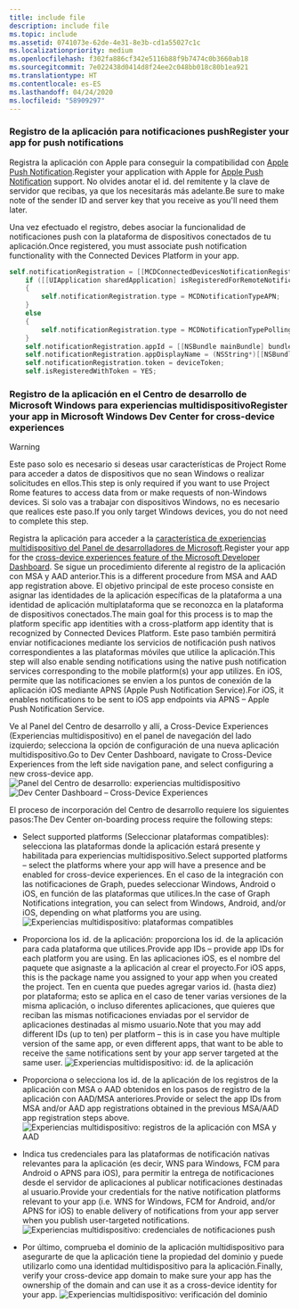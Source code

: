 ```yaml
---
title: include file
description: include file
ms.topic: include
ms.assetid: 0741073e-62de-4e31-8e3b-cd1a55027c1c
ms.localizationpriority: medium
ms.openlocfilehash: f302fa886cf342e5116b88f9b7474c0b3660ab18
ms.sourcegitcommit: 7e022438d0414d8f24ee2c048bb018c80b1ea921
ms.translationtype: HT
ms.contentlocale: es-ES
ms.lasthandoff: 04/24/2020
ms.locfileid: "58909297"
---
```

### <a name="register-your-app-for-push-notifications"></a><span data-ttu-id="d5ab8-103">Registro de la aplicación para notificaciones push</span><span class="sxs-lookup"><span data-stu-id="d5ab8-103">Register your app for push notifications</span></span>

<span data-ttu-id="d5ab8-104">Registra la aplicación con Apple para conseguir la compatibilidad con [Apple Push Notification](https://developer.apple.com/notifications/).</span><span class="sxs-lookup"><span data-stu-id="d5ab8-104">Register your application with Apple for [Apple Push Notification](https://developer.apple.com/notifications/) support.</span></span> <span data-ttu-id="d5ab8-105">No olvides anotar el id. del remitente y la clave de servidor que recibas, ya que los necesitarás más adelante.</span><span class="sxs-lookup"><span data-stu-id="d5ab8-105">Be sure to make note of the sender ID and server key that you receive as you'll need them later.</span></span>

<span data-ttu-id="d5ab8-106">Una vez efectuado el registro, debes asociar la funcionalidad de notificaciones push con la plataforma de dispositivos conectados de tu aplicación.</span><span class="sxs-lookup"><span data-stu-id="d5ab8-106">Once registered, you must associate push notification functionality with the Connected Devices Platform in your app.</span></span>

```ObjectiveC
self.notificationRegistration = [[MCDConnectedDevicesNotificationRegistration alloc] init];
    if ([[UIApplication sharedApplication] isRegisteredForRemoteNotifications])
    {
        self.notificationRegistration.type = MCDNotificationTypeAPN;
    }
    else
    {
        self.notificationRegistration.type = MCDNotificationTypePolling;
    }
    self.notificationRegistration.appId = [[NSBundle mainBundle] bundleIdentifier];
    self.notificationRegistration.appDisplayName = (NSString*)[[NSBundle mainBundle] objectForInfoDictionaryKey:@"CFBundleDisplayName"];
    self.notificationRegistration.token = deviceToken;
    self.isRegisteredWithToken = YES;
```

### <a name="register-your-app-in-microsoft-windows-dev-center-for-cross-device-experiences"></a><span data-ttu-id="d5ab8-107">Registro de la aplicación en el Centro de desarrollo de Microsoft Windows para experiencias multidispositivo</span><span class="sxs-lookup"><span data-stu-id="d5ab8-107">Register your app in Microsoft Windows Dev Center for cross-device experiences</span></span>

> [!WARNING]
> <span data-ttu-id="d5ab8-108">Este paso solo es necesario si deseas usar características de Project Rome para acceder a datos de dispositivos que no sean Windows o realizar solicitudes en ellos.</span><span class="sxs-lookup"><span data-stu-id="d5ab8-108">This step is only required if you want to use Project Rome features to access data from or make requests of non-Windows devices.</span></span> <span data-ttu-id="d5ab8-109">Si solo vas a trabajar con dispositivos Windows, no es necesario que realices este paso.</span><span class="sxs-lookup"><span data-stu-id="d5ab8-109">If you only target Windows devices, you do not need to complete this step.</span></span>

<span data-ttu-id="d5ab8-110">Registra la aplicación para acceder a la [característica de experiencias multidispositivo del Panel de desarrolladores de Microsoft](https://developer.microsoft.com/dashboard/crossplatform/web).</span><span class="sxs-lookup"><span data-stu-id="d5ab8-110">Register your app for the [cross-device experiences feature of the Microsoft Developer Dashboard](https://developer.microsoft.com/dashboard/crossplatform/web).</span></span> <span data-ttu-id="d5ab8-111">Se sigue un procedimiento diferente al registro de la aplicación con MSA y AAD anterior.</span><span class="sxs-lookup"><span data-stu-id="d5ab8-111">This is a different procedure from MSA and AAD app registration above.</span></span> <span data-ttu-id="d5ab8-112">El objetivo principal de este proceso consiste en asignar las identidades de la aplicación específicas de la plataforma a una identidad de aplicación multiplataforma que se reconozca en la plataforma de dispositivos conectados.</span><span class="sxs-lookup"><span data-stu-id="d5ab8-112">The main goal for this process is to map the platform specific app identities with a cross-platform app identity that is recognized by Connected Devices Platform.</span></span> <span data-ttu-id="d5ab8-113">Este paso también permitirá enviar notificaciones mediante los servicios de notificación push nativos correspondientes a las plataformas móviles que utilice la aplicación.</span><span class="sxs-lookup"><span data-stu-id="d5ab8-113">This step will also enable sending notifications using the native push notification services corresponding to the mobile platform(s) your app utilizes.</span></span> <span data-ttu-id="d5ab8-114">En iOS, permite que las notificaciones se envíen a los puntos de conexión de la aplicación iOS mediante APNS (Apple Push Notification Service).</span><span class="sxs-lookup"><span data-stu-id="d5ab8-114">For iOS, it enables notifications to be sent to iOS app endpoints via APNS – Apple Push Notification Service.</span></span>

<span data-ttu-id="d5ab8-115">Ve al Panel del Centro de desarrollo y allí, a Cross-Device Experiences (Experiencias multidispositivo) en el panel de navegación del lado izquierdo; selecciona la opción de configuración de una nueva aplicación multidispositivo.</span><span class="sxs-lookup"><span data-stu-id="d5ab8-115">Go to Dev Center Dashboard, navigate to Cross-Device Experiences from the left side navigation pane, and select configuring a new cross-device app.</span></span>
<span data-ttu-id="d5ab8-116">![Panel del Centro de desarrollo: experiencias multidispositivo](../../notifications/media/dev_center_portal/dev_center_portal_1_overview.png)</span><span class="sxs-lookup"><span data-stu-id="d5ab8-116">![Dev Center Dashboard – Cross-Device Experiences](../../notifications/media/dev_center_portal/dev_center_portal_1_overview.png)</span></span>

<span data-ttu-id="d5ab8-117">El proceso de incorporación del Centro de desarrollo requiere los siguientes pasos:</span><span class="sxs-lookup"><span data-stu-id="d5ab8-117">The Dev Center on-boarding process require the following steps:</span></span>

* <span data-ttu-id="d5ab8-118">Select supported platforms (Seleccionar plataformas compatibles): selecciona las plataformas donde la aplicación estará presente y habilitada para experiencias multidispositivo.</span><span class="sxs-lookup"><span data-stu-id="d5ab8-118">Select supported platforms – select the platforms where your app will have a presence and be enabled for cross-device experiences.</span></span> <span data-ttu-id="d5ab8-119">En el caso de la integración con las notificaciones de Graph, puedes seleccionar Windows, Android o iOS, en función de las plataformas que utilices.</span><span class="sxs-lookup"><span data-stu-id="d5ab8-119">In the case of Graph Notifications integration, you can select from Windows, Android, and/or iOS, depending on what platforms you are using.</span></span> ![Experiencias multidispositivo: plataformas compatibles](../../notifications/media/dev_center_portal/dev_center_portal_2_supported_platforms.png)

* <span data-ttu-id="d5ab8-121">Proporciona los id. de la aplicación: proporciona los id. de la aplicación para cada plataforma que utilices.</span><span class="sxs-lookup"><span data-stu-id="d5ab8-121">Provide app IDs – provide app IDs for each platform you are using.</span></span> <span data-ttu-id="d5ab8-122">En las aplicaciones iOS, es el nombre del paquete que asignaste a la aplicación al crear el proyecto.</span><span class="sxs-lookup"><span data-stu-id="d5ab8-122">For iOS apps, this is the package name you assigned to your app when you created the project.</span></span> <span data-ttu-id="d5ab8-123">Ten en cuenta que puedes agregar varios id. (hasta diez) por plataforma; esto se aplica en el caso de tener varias versiones de la misma aplicación, o incluso diferentes aplicaciones, que quieres que reciban las mismas notificaciones enviadas por el servidor de aplicaciones destinadas al mismo usuario.</span><span class="sxs-lookup"><span data-stu-id="d5ab8-123">Note that you may add different IDs (up to ten) per platform – this is in case you have multiple version of the same app, or even different apps, that want to be able to receive the same notifications sent by your app server targeted at the same user.</span></span> ![Experiencias multidispositivo: id. de la aplicación](../../notifications/media/dev_center_portal/dev_center_portal_3_app_ids.png)

* <span data-ttu-id="d5ab8-125">Proporciona o selecciona los id. de la aplicación de los registros de la aplicación con MSA o AAD obtenidos en los pasos de registro de la aplicación con AAD/MSA anteriores.</span><span class="sxs-lookup"><span data-stu-id="d5ab8-125">Provide or select the app IDs from MSA and/or AAD app registrations obtained in the previous MSA/AAD app registration steps above.</span></span> ![Experiencias multidispositivo: registros de la aplicación con MSA y AAD](../../notifications/media/dev_center_portal/dev_center_portal_4_msa_aad_connections.png)

* <span data-ttu-id="d5ab8-127">Indica tus credenciales para las plataformas de notificación nativas relevantes para la aplicación (es decir, WNS para Windows, FCM para Android o APNS para iOS), para permitir la entrega de notificaciones desde el servidor de aplicaciones al publicar notificaciones destinadas al usuario.</span><span class="sxs-lookup"><span data-stu-id="d5ab8-127">Provide your credentials for the native notification platforms relevant to your app (i.e. WNS for Windows, FCM for Android, and/or APNS for iOS) to enable delivery of notifications from your app server when you publish user-targeted notifications.</span></span> ![Experiencias multidispositivo: credenciales de notificaciones push](../../notifications/media/dev_center_portal/dev_center_portal_5_push_credentials.png)

* <span data-ttu-id="d5ab8-129">Por último, comprueba el dominio de la aplicación multidispositivo para asegurarte de que la aplicación tiene la propiedad del dominio y puede utilizarlo como una identidad multidispositivo para la aplicación.</span><span class="sxs-lookup"><span data-stu-id="d5ab8-129">Finally, verify your cross-device app domain to make sure your app has the ownership of the domain and can use it as a cross-device identity for your app.</span></span> ![Experiencias multidispositivo: verificación del dominio](../../notifications/media/dev_center_portal/dev_center_portal_6_domain_verification.png)
